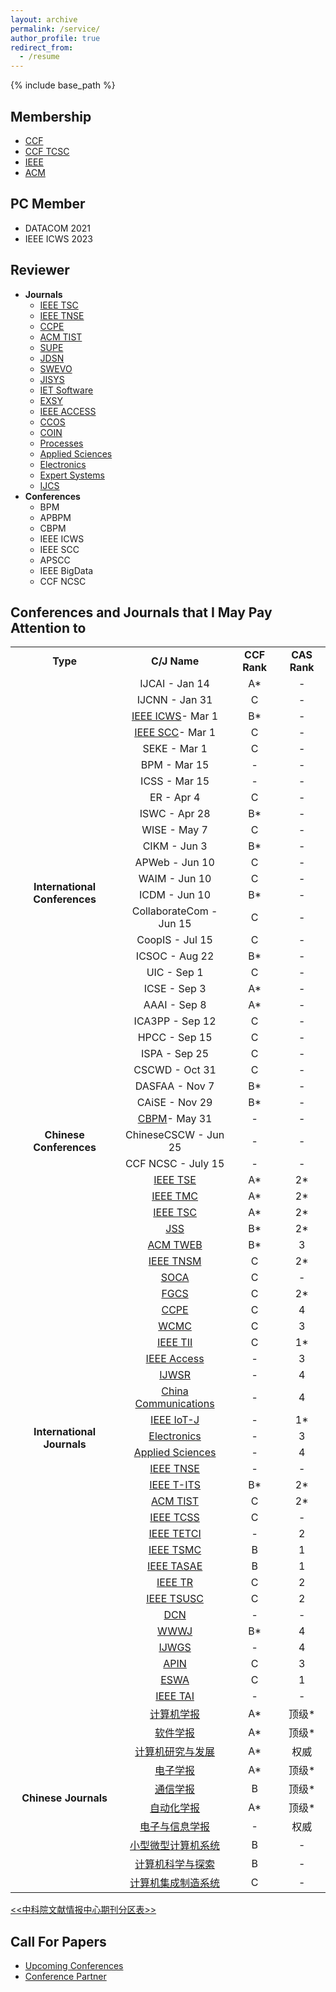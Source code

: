 ```yaml
---
layout: archive
permalink: /service/
author_profile: true
redirect_from:
  - /resume
---
```


{% include base_path %}

Membership
------
* [CCF](https://www.ccf.org.cn/)
* [CCF TCSC](https://www.ccf.org.cn/Chapters/TC/TC_Listing/TCSC/)
* [IEEE](https://www.ieee.org/)
* [ACM](https://www.acm.org/)

PC Member
------
* DATACOM 2021 
* IEEE ICWS 2023

Reviewer
------
* **Journals**
  * [IEEE TSC](https://www.computer.org/csdl/journal/sc)
  * [IEEE TNSE](https://ieeexplore.ieee.org/xpl/RecentIssue.jsp?punumber=6488902)
  * [CCPE](https://onlinelibrary.wiley.com/journal/15320634)
  * [ACM TIST](https://tist.acm.org/)
  * [SUPE](https://www.springer.com/computer/swe/journal/11227)
  * [JDSN](https://journals.sagepub.com/home/dsn)
  * [SWEVO](https://www.journals.elsevier.com/swarm-and-evolutionary-computation)
  * [JISYS](https://onlinelibrary.wiley.com/journal/1098111x)
  * [IET Software](https://ieeexplore.ieee.org/xpl/RecentIssue.jsp?punumber=4124007)
  * [EXSY](https://onlinelibrary.wiley.com/journal/14680394)
  * [IEEE ACCESS](https://ieeeaccess.ieee.org)
  * [CCOS](https://www.tandfonline.com/toc/ccos20/current)
  * [COIN](https://onlinelibrary.wiley.com/journal/14678640)
  * [Processes](https://www.mdpi.com/journal/processes)
  * [Applied Sciences](https://www.mdpi.com/journal/applsci)
  * [Electronics](https://www.mdpi.com/journal/electronics)
  * [Expert Systems](https://onlinelibrary.wiley.com/journal/14680394)
  * [IJCS](https://onlinelibrary.wiley.com/journal/10991131)
* **Conferences**
  * BPM
  * APBPM
  * CBPM
  * IEEE ICWS
  * IEEE SCC
  * APSCC
  * IEEE BigData
  * CCF NCSC

Conferences and Journals that I May Pay Attention to
------

<table width="100%" align="center" frame="void">
  <tr>
    <td align="center"><b>Type</b></td>
    <td align="center"><b>C/J Name</b></td>
    <td align="center"><b>CCF Rank</b></td>
    <td align="center"><b>CAS Rank</b></td>
  </tr>
  <tr>
    <td align="center" rowspan="26"><b>International Conferences</b></td>
    <td align="center">IJCAI - Jan 14</td>
    <td align="center">A*</td>
    <td align="center">-</td>
  </tr>
  <tr>
    <td align="center">IJCNN - Jan 31</td>
    <td align="center">C</td>
    <td align="center">-</td>
  </tr>
  <tr>
    <td align="center"><a href="http://conferences.computer.org/icws/">IEEE ICWS</a>- Mar 1</td>
    <td align="center">B*</td>
    <td align="center">-</td>
  </tr>
  <tr>
    <td align="center"><a href="http://conferences.computer.org/scc/">IEEE SCC</a>- Mar 1</td>
    <td align="center">C</td>
    <td align="center">-</td>
  </tr>
  <tr>
    <td align="center">SEKE - Mar 1</td>
    <td align="center">C</td>
    <td align="center">-</td>
  </tr>
  <tr>
    <td align="center">BPM - Mar 15</td>
    <td align="center">-</td>
    <td align="center">-</td>
  </tr>
  <tr>
    <td align="center">ICSS - Mar 15</td>
    <td align="center">-</td>
    <td align="center">-</td>
  </tr>
  <tr>
    <td align="center">ER - Apr 4</td>
    <td align="center">C</td>
    <td align="center">-</td>
  </tr>
  <tr>
    <td align="center">ISWC - Apr 28</td>
    <td align="center">B*</td>
    <td align="center">-</td>
  </tr>
  <tr>
    <td align="center">WISE - May 7</td>
    <td align="center">C</td>
    <td align="center">-</td>
  </tr>
  <tr>
    <td align="center">CIKM - Jun 3</td>
    <td align="center">B*</td>
    <td align="center">-</td>
  </tr>
  <tr>
    <td align="center">APWeb - Jun 10</td>
    <td align="center">C</td>
    <td align="center">-</td>
  </tr>
  <tr>
    <td align="center">WAIM - Jun 10</td>
    <td align="center">C</td>
    <td align="center">-</td>
  </tr>
  <tr>
    <td align="center">ICDM - Jun 10</td>
    <td align="center">B*</td>
    <td align="center">-</td>
  </tr>
  <tr>
    <td align="center">CollaborateCom - Jun 15</td>
    <td align="center">C</td>
    <td align="center">-</td>
  </tr>
  <tr>
    <td align="center">CoopIS - Jul 15</td>
    <td align="center">C</td>
    <td align="center">-</td>
  </tr>
  <tr>
    <td align="center">ICSOC - Aug 22</td>
    <td align="center">B*</td>
    <td align="center">-</td>
  </tr>
  <tr>
    <td align="center">UIC - Sep 1</td>
    <td align="center">C</td>
    <td align="center">-</td>
  </tr>
  <tr>
    <td align="center">ICSE - Sep 3</td>
    <td align="center">A*</td>
    <td align="center">-</td>
  </tr>
  <tr>
    <td align="center">AAAI - Sep 8</td>
    <td align="center">A*</td>
    <td align="center">-</td>
  </tr>
  <tr>
    <td align="center">ICA3PP - Sep 12</td>
    <td align="center">C</td>
    <td align="center">-</td>
  </tr>
  <tr>
    <td align="center">HPCC - Sep 15</td>
    <td align="center">C</td>
    <td align="center">-</td>
  </tr>
  <tr>
    <td align="center">ISPA - Sep 25</td>
    <td align="center">C</td>
    <td align="center">-</td>
  </tr>
  <tr>
    <td align="center">CSCWD - Oct 31</td>
    <td align="center">C</td>
    <td align="center">-</td>
  </tr>
  <tr>
    <td align="center">DASFAA - Nov 7</td>
    <td align="center">B*</td>
    <td align="center">-</td>
  </tr>
  <tr>
    <td align="center">CAiSE - Nov 29</td>
    <td align="center">B*</td>
    <td align="center">-</td>
  </tr>
  <tr>
    <td align="center" rowspan="3"><b>Chinese Conferences</b></td>
    <td align="center"><a href="http://www.cbpm.org.cn/">CBPM</a>- May 31</td>
    <td align="center">-</td>
    <td align="center">-</td>
  </tr>
  <tr>
    <td align="center">ChineseCSCW - Jun 25</td>
    <td align="center">-</td>
    <td align="center">-</td>
  </tr>
  <tr>
    <td align="center">CCF NCSC - July 15</td>
    <td align="center">-</td>
    <td align="center">-</td>
  </tr>
  <tr>
    <td align="center" rowspan="32"><b>International Journals</b></td>
    <td align="center"><a href="https://www.computer.org/csdl/journal/ts">IEEE TSE</a></td>
    <td align="center">A*</td>
    <td align="center">2*</td>
  </tr>
  <tr>
    <td align="center"><a href="https://www.computer.org/csdl/journal/tm">IEEE TMC</a></td>
    <td align="center">A*</td>
    <td align="center">2*</td>
  </tr>
  <tr>
    <td align="center"><a href="https://www.computer.org/csdl/journal/sc">IEEE TSC</a></td>
    <td align="center">A*</td>
    <td align="center">2*</td>
  </tr>
  <tr>
    <td align="center"><a href="https://www.journals.elsevier.com/journal-of-systems-and-software">JSS</a></td>
    <td align="center">B*</td>
    <td align="center">2*</td>
  </tr>
  <tr>
    <td align="center"><a href="https://dl.acm.org/journal/tweb">ACM TWEB</a></td>
    <td align="center">B*</td>
    <td align="center">3</td>
  </tr>
  <tr>
    <td align="center"><a href="https://www.comsoc.org/publications/journals/ieee-tnsm">IEEE TNSM</a></td>
    <td align="center">C</td>
    <td align="center">2*</td>
  </tr>
  <tr>
    <td align="center"><a href="https://www.springer.com/journal/11761">SOCA</a></td>
    <td align="center">C</td>
    <td align="center">-</td>
  </tr>
  <tr>
    <td align="center"><a href="https://www.sciencedirect.com/journal/future-generation-computer-systems">FGCS</a></td>
    <td align="center">C</td>
    <td align="center">2*</td>
  </tr>
  <tr>
    <td align="center"><a href="https://onlinelibrary.wiley.com/journal/15320634">CCPE</a></td>
    <td align="center">C</td>
    <td align="center">4</td>
  </tr>
  <tr>
    <td align="center"><a href="https://www.hindawi.com/journals/wcmc/">WCMC</a></td>
    <td align="center">C</td>
    <td align="center">3</td>
  </tr>
  <tr>
    <td align="center"><a href="http://www.ieee-ies.org/pubs/transactions-on-industrial-informatics">IEEE TII</a></td>
    <td align="center">C</td>
    <td align="center">1*</td>
  </tr>
  <tr>
    <td align="center"><a href="https://ieeeaccess.ieee.org">IEEE Access</a></td>
    <td align="center">-</td>
    <td align="center">3</td>
  </tr>
  <tr>
    <td align="center"><a href="https://www.igi-global.com/journal/international-journal-web-services-research/1079">IJWSR</a></td>
    <td align="center">-</td>
    <td align="center">4</td>
  </tr>
  <tr>
    <td align="center"><a href="http://www.cic-chinacommunications.cn/EN/volumn/home.shtml">China Communications</a></td>
    <td align="center">-</td>
    <td align="center">4</td> 
  </tr>
  <tr>
    <td align="center"><a href="https://ieee-iotj.org/">IEEE IoT-J</a></td>
    <td align="center">-</td>
    <td align="center">1*</td>
  </tr>
  <tr>
    <td align="center"><a href="https://www.mdpi.com/journal/electronics">Electronics</a></td>
    <td align="center">-</td>
    <td align="center">3</td>
  </tr>
  <tr>
    <td align="center"><a href="https://www.mdpi.com/journal/applsci#">Applied Sciences</a></td>
    <td align="center">-</td>
    <td align="center">4</td>
  </tr>
  <tr>
    <td align="center"><a href="https://www.comsoc.org/publications/journals/ieee-tnse">IEEE TNSE</a></td>
    <td align="center">-</td>
    <td align="center">-</td>
  </tr>
  <tr>
    <td align="center"><a href="https://ieee-itss.org/pub/t-its/">IEEE T-ITS</a></td>
    <td align="center">B*</td>
    <td align="center">2*</td>
  </tr>
  <tr>
    <td align="center"><a href="https://dl.acm.org/journal/tist">ACM TIST</a></td>
    <td align="center">C</td>
    <td align="center">2*</td>
  </tr>
  <tr>
    <td align="center"><a href="https://ieeexplore.ieee.org/xpl/RecentIssue.jsp?punumber=6570650">IEEE TCSS</a></td>
    <td align="center">C</td>
    <td align="center">-</td>
  </tr>
  <tr>
    <td align="center"><a href="https://cis.ieee.org/publications/t-emerging-topics-in-ci">IEEE TETCI</a></td>
    <td align="center">-</td>
    <td align="center">2</td>
  </tr>
  <tr>
    <td align="center"><a href="https://www.ieeesmc.org/publications/transactions-on-smc-systems/">IEEE TSMC</a></td>
    <td align="center">B</td>
    <td align="center">1</td>
  </tr>
  <tr>
  <td align="center"><a href="https://www.ieee-ras.org/publications/t-ase">IEEE TASAE</a></td>
    <td align="center">B</td>
    <td align="center">1</td>
  </tr>
  <tr>
  <td align="center"><a href="https://rs.ieee.org/transactions-on-reliability.html">IEEE TR</a></td>
    <td align="center">C</td>
    <td align="center">2</td>
  </tr>
  <td align="center"><a href="https://www.computer.org/csdl/journal/su">IEEE TSUSC</a></td>
    <td align="center">C</td>
    <td align="center">2</td>
  </tr>
  <tr>
    <td align="center"><a href="https://www.keaipublishing.com/en/journals/digital-communications-and-networks">DCN</a></td>
    <td align="center">-</td>
    <td align="center">-</td>
  </tr>
  <tr>
    <td align="center"><a href="https://www.springer.com/journal/11280">WWWJ</a></td>
    <td align="center">B*</td>
    <td align="center">4</td>
  </tr>
  <tr>
    <td align="center"><a href="https://www.inderscience.com/jhome.php?jcode=ijwgs">IJWGS</a></td>
    <td align="center">-</td>
    <td align="center">4</td>
  </tr>
  <tr>
    <td align="center"><a href="https://www.springer.com/journal/10489">APIN</a></td>
    <td align="center">C</td>
    <td align="center">3</td>
  </tr>
   <tr>
    <td align="center"><a href="https://www.sciencedirect.com/journal/expert-systems-with-applications">ESWA</a></td>
    <td align="center">C</td>
    <td align="center">1</td>
  </tr>
  <tr>
    <td align="center"><a href="https://cis.ieee.org/publications/ieee-transactions-on-artificial-intelligence">IEEE TAI</a></td>
    <td align="center">-</td>
    <td align="center">-</td>
  </tr>
  <tr>
    <td align="center" rowspan="10"><b>Chinese Journals</b></td>
    <td align="center"><a href="http://cjc.ict.ac.cn/">计算机学报</a></td>
    <td align="center">A*</td>
    <td align="center">顶级*</td>
  </tr>
  <tr>
    <td align="center"><a href="http://www.jos.org.cn/jos/ch/index.aspx">软件学报</a></td>
    <td align="center">A*</td>
    <td align="center">顶级*</td>
  </tr>
  <tr>
    <td align="center"><a href="https://crad.ict.ac.cn/CN/1000-1239/home.shtml">计算机研究与发展</a></td>
    <td align="center">A*</td>
    <td align="center">权威</td>
  </tr>
  <tr>
    <td align="center"><a href="http://www.ejournal.org.cn/">电子学报</a></td>
    <td align="center">A*</td>
    <td align="center">顶级*</td>
  </tr>
  <tr>
    <td align="center"><a href="http://www.infocomm-journal.com/txxb/CN/1000-436X/home.shtml">通信学报</a></td>
    <td align="center">B</td>
    <td align="center">顶级*</td>
  </tr>
   <tr>
    <td align="center"><a href="http://www.aas.net.cn/">自动化学报</a></td>
    <td align="center">A*</td>
    <td align="center">顶级*</td>
  </tr>
  <tr>
    <td align="center"><a href="http://jeit.ie.ac.cn/">电子与信息学报</a></td>
    <td align="center">-</td>
    <td align="center">权威</td>
  </tr>
  <tr>
    <td align="center"><a href="http://xwxt.sict.ac.cn/CN/volumn/current.shtml">小型微型计算机系统</a></td>
    <td align="center">B</td>
    <td align="center">-</td>
  </tr>
  <tr>
    <td align="center"><a href="http://fcst.ceaj.org/CN/volumn/home.shtml">计算机科学与探索</a></td>
    <td align="center">B</td>
    <td align="center">-</td>
  </tr>
  <tr>
    <td align="center"><a href="http://www.cims-journal.cn/CN/1006-5911/home.shtml">计算机集成制造系统</a></td>
    <td align="center">C</td>
    <td align="center">-</td>
  </tr>
</table>

[<<中科院文献情报中心期刊分区表>>](https://www.fenqubiao.com/)

Call For Papers
------
- [Upcoming Conferences](http://www.conferencelist.info/upcoming.html)
- [Conference Partner](https://www.myhuiban.com/)
